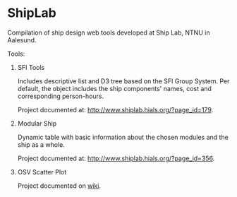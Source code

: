 # ShipLab

Compilation of ship design web tools developed at Ship Lab, NTNU in Aalesund.  

Tools:

1. SFI Tools
	
	Includes descriptive list and D3 tree based on the SFI Group System. Per default, the object includes the ship components' names, cost and corresponding person-hours.
	
	Project documented at: http://www.shiplab.hials.org/?page_id=179.

2. Modular Ship
	
	Dynamic table with basic information about the chosen modules and the ship as a whole.
	
	Project documented at: http://www.shiplab.hials.org/?page_id=356.

3. OSV Scatter Plot

	Project documented on [wiki](https://github.com/icarofonseca/ShipLab/wiki).
